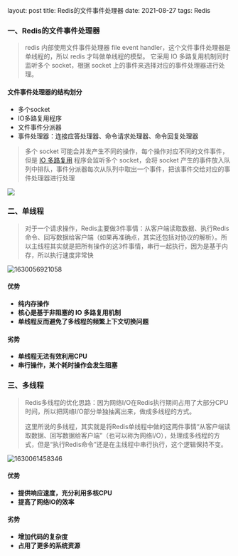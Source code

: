 layout: post
title: Redis的文件事件处理器
date: 2021-08-27
tags: Redis   

### 一、Redis的文件事件处理器

> redis 内部使用文件事件处理器 file event handler，这个文件事件处理器是单线程的，所以 redis 才叫做单线程的模型。
> 它采用 IO 多路复用机制同时监听多个 socket，根据 socket 上的事件来选择对应的事件处理器进行处理。

#### 文件事件处理器的结构划分

- 多个socket
- IO多路复用程序
- 文件事件分派器
- 事件处理器：连接应答处理器、命令请求处理器、命令回复处理器

> 多个 socket 可能会并发产生不同的操作，每个操作对应不同的文件事件，但是 [IO 多路复用](https://www.jianshu.com/p/397449cadc9a) 程序会监听多个 socket，会将 socket 产生的事件放入队列中排队，事件分派器每次从队列中取出一个事件，把该事件交给对应的事件处理器进行处理

![](https://img-blog.csdnimg.cn/c19817eab1cf43b1aaf05095d4a4dfe2.png?x-oss-process=image/watermark,type_ZHJvaWRzYW5zZmFsbGJhY2s,shadow_50,text_Q1NETiBA5YaC6Zi_5ZCJ,size_20,color_FFFFFF,t_70,g_se,x_16#pic_center)

### 二、单线程

> 对于一个请求操作，Redis主要做3件事情：从客户端读取数据、执行Redis命令、回写数据给客户端（如果再准确点，其实还包括对协议的解析）。所以主线程其实就是把所有操作的这3件事情，串行一起执行，因为是基于内存，所以执行速度非常快 

![1630056921058](https://img-blog.csdnimg.cn/af47ef2250394fbab5f27bb655efa93f.png?x-oss-process=image/watermark,type_ZHJvaWRzYW5zZmFsbGJhY2s,shadow_50,text_Q1NETiBA5YaC6Zi_5ZCJ,size_20,color_FFFFFF,t_70,g_se,x_16#pic_center)

#### 优势

- **纯内存操作**
- **核心是基于非阻塞的 IO 多路复用机制**
- **单线程反而避免了多线程的频繁上下文切换问题**

#### 劣势

- **单线程无法有效利用CPU**
- **串行操作，某个耗时操作会发生阻塞**

### 三、多线程

> Redis多线程的优化思路：因为网络I/O在Redis执行期间占用了大部分CPU时间，所以把网络I/O部分单独抽离出来，做成多线程的方式。
>
> 这里所说的多线程，其实就是将Redis单线程中做的这两件事情“从客户端读取数据、回写数据给客户端”（也可以称为网络I/O），处理成多线程的方式，但是“执行Redis命令”还是在主线程中串行执行，这个逻辑保持不变。

![1630061458346](https://img-blog.csdnimg.cn/981e97cfb83c43869c27207855209343.png?x-oss-process=image/watermark,type_ZHJvaWRzYW5zZmFsbGJhY2s,shadow_50,text_Q1NETiBA5YaC6Zi_5ZCJ,size_20,color_FFFFFF,t_70,g_se,x_16#pic_center)

#### 优势

- **提供响应速度，充分利用多核CPU**
- **提高了网络IO的效率**

#### 劣势

- **增加代码的复杂度**
- **占用了更多的系统资源**